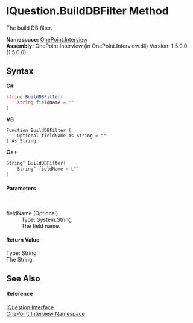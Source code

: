 # IQuestion.BuildDBFilter Method 
 

The build DB filter.

**Namespace:**&nbsp;<a href="N_OnePoint_Interview">OnePoint.Interview</a><br />**Assembly:**&nbsp;OnePoint.Interview (in OnePoint.Interview.dll) Version: 1.5.0.0 (1.5.0.0)

## Syntax

**C#**<br />
``` C#
string BuildDBFilter(
	string fieldName = ""
)
```

**VB**<br />
``` VB
Function BuildDBFilter ( 
	Optional fieldName As String = ""
) As String
```

**C++**<br />
``` C++
String^ BuildDBFilter(
	String^ fieldName = L""
)
```


#### Parameters
&nbsp;<dl><dt>fieldName (Optional)</dt><dd>Type: System.String<br />The field name.</dd></dl>

#### Return Value
Type: String<br />The String.

## See Also


#### Reference
<a href="T_OnePoint_Interview_IQuestion">IQuestion Interface</a><br /><a href="N_OnePoint_Interview">OnePoint.Interview Namespace</a><br />